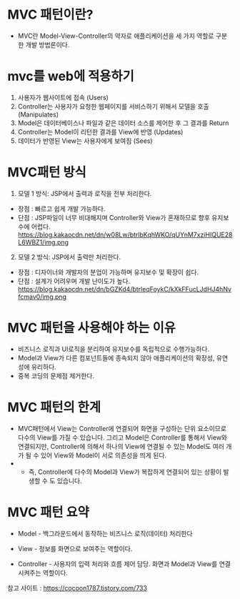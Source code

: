 # MVC 패턴이란?
- MVC란 Model-View-Controller의 약자로 애플리케이션을 세 가지 역할로 구분한 개발 방법론이다.

# mvc를 web에 적용하기
1. 사용자가 웹사이트에 접속 (Users)
2. Controller는 사용자가 요청한 웹페이지를 서비스하기 위해서 모델을 호출 (Manipulates)
3. Model은 데이터베이스나 파일과 같은 데이터 소스를 제어한 후 그 결과를 Return
4. Controller는 Model이 리턴한 결과를 View에 반영 (Updates)
5. 데이터가 반영된 View는 사용자에게 보여짐 (Sees)

# MVC패턴 방식 
1. 모델 1 방식: JSP에서 출력과 로직을 전부 처리한다.
- 장점 : 빠르고 쉽게 개발 가능하다.
- 단점 : JSP파일이 너무 비대해지며 Controller와 View가 혼재하므로 향후 유지보수에 어렵다.
https://blog.kakaocdn.net/dn/w08Lw/btrlbKqhWKO/qUYnM7xziHIQUE28L6WBZ1/img.png

2. 모델 2 방식: JSP에서 출력만 처리한다.
- 장점 : 디자이너와 개발자의 분업이 가능하며 유지보수 및 확장이 쉽다.
- 단점 : 설계가 어려우며 개발 난이도가 높다.
https://blog.kakaocdn.net/dn/bGZKd4/btrleqFoykC/kXkFFucLJdHJ4hNvfcmav0/img.png

# MVC 패턴을 사용해야 하는 이유
- 비즈니스 로직과 UI로직을 분리하여 유지보수를 독립적으로 수행가능하다.
- Model과 View가 다른 컴포넌트들에 종속되지 않아 애플리케이션의 확장성, 유연성에 유리하다.
- 중복 코딩의 문제점 제거한다.

# MVC 패턴의 한계
- MVC패턴에서 View는 Controller에 연결되어 화면을 구성하는 단위 요소이므로 다수의 View를 가질 수 있습니다. 그리고 Model은 Controller를 통해서 View와 연결되지만, Controller에 의해서 하나의 View에 연결될 수 있는 Model도 여러 개가 될 수 있어 View와 Model이 서로 의존성을 띄게 된다. 
- - 즉, Controller에 다수의 Model과 View가 복잡하게 연결되어 있는 상황이 발생할 수 도 있습니다.

# MVC 패턴 요약

- Model - 백그라운드에서 동작하는 비즈니스 로직(데이터) 처리한다

- View - 정보를 화면으로 보여주는 역할이다.

- Controller - 사용자의 입력 처리와 흐름 제어 담당. 화면과 Model과 View를 연결시켜주는 역할이다.

참고 사이트 : https://cocoon1787.tistory.com/733